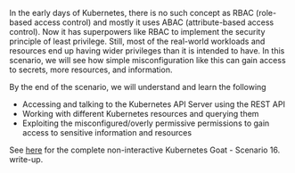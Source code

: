 In the early days of Kubernetes, there is no such concept as RBAC (role-based access control) and mostly it uses ABAC (attribute-based access control). Now it has superpowers like RBAC to implement the security principle of least privilege. Still, most of the real-world workloads and resources end up having wider privileges than it is intended to have. In this scenario, we will see how simple misconfiguration like this can gain access to secrets, more resources, and information.

By the end of the scenario, we will understand and learn the following

- Accessing and talking to the Kubernetes API Server using the REST API
- Working with different Kubernetes resources and querying them
- Exploiting the misconfigured/overly permissive permissions to gain access to sensitive information and resources

See [here](https://madhuakula.com/kubernetes-goat/docs/scenarios/scenario-16) for the complete non-interactive Kubernetes Goat - Scenario 16. write-up.